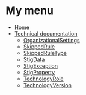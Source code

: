 # My menu

* [Home][home]
* [Technical documentation][techdocs]
  * [OrganizationalSettings][techdocs.OrganizationalSettings]
  * [SkippedRule][techdocs.SkippedRule]
  * [SkippedRuleType][techdocs.SkippedRuleType]
  * [StigData][techdocs.StigData]
  * [StigException][techdocs.StigException]
  * [StigProperty][techdocs.StigProperty]
  * [TechnologyRole][techdocs.TechnologyRole]
  * [TechnologyVersion][techdocs.TechnologyVersion]

[home]: https://github.com/Microsoft/PowerStig/wiki/_home
[techdocs]:                        https://github.com/Microsoft/PowerStig/wiki/_TechDocs
[techdocs.OrganizationalSettings]: https://github.com/Microsoft/PowerStig/wiki/_TechDocs.Stig.OrganizationalSettings
[techdocs.SkippedRule]:            https://github.com/Microsoft/PowerStig/wiki/_TechDocs.Stig.SkippedRule
[techdocs.SkippedRuleType]:        https://github.com/Microsoft/PowerStig/wiki/_TechDocs.Stig.SkippedRuleType
[techdocs.StigData]:               https://github.com/Microsoft/PowerStig/wiki/_TechDocs.Stig.StigData
[techdocs.StigException]:          https://github.com/Microsoft/PowerStig/wiki/_TechDocs.Stig.StigException
[techdocs.StigProperty]:           https://github.com/Microsoft/PowerStig/wiki/_TechDocs.Stig.StigProperty
[techdocs.TechnologyRole]:         https://github.com/Microsoft/PowerStig/wiki/_TechDocs.Stig.TechnologyRole
[techdocs.TechnologyVersion]:      https://github.com/Microsoft/PowerStig/wiki/_TechDocs.Stig.TechnologyVersion
